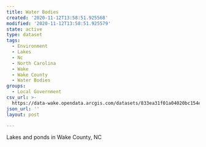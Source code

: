 ```yaml
---
title: Water Bodies
created: '2020-11-12T13:58:51.925568'
modified: '2020-11-12T13:58:51.925579'
state: active
type: dataset
tags:
  - Environment
  - Lakes
  - Nc
  - North Carolina
  - Wake
  - Wake County
  - Water Bodies
groups:
  - Local Government
csv_url: >-
  https://data-wake.opendata.arcgis.com/datasets/833ea31f01a04020bc154e90bf9f1f41_0.csv?outSR=%7B%22latestWkid%22%3A2264%2C%22wkid%22%3A102719%7D
json_url: ''
layout: post

---
```

Lakes and ponds in Wake County, NC
